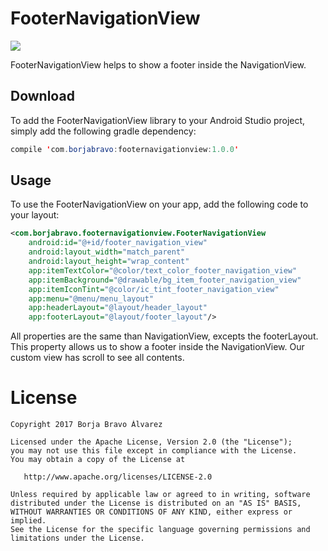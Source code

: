 # FooterNavigationView

[![](https://jitpack.io/v/borjabravo10/FooterNavigationView.svg)](https://jitpack.io/#borjabravo10/FooterNavigationView)

FooterNavigationView helps to show a footer inside the NavigationView.

## Download
To add the FooterNavigationView library to your Android Studio project, simply add the following gradle dependency:
```java
compile 'com.borjabravo:footernavigationview:1.0.0'
```

## Usage

To use the FooterNavigationView on your app, add the following code to your layout:

```xml
<com.borjabravo.footernavigationview.FooterNavigationView
    android:id="@+id/footer_navigation_view"
    android:layout_width="match_parent"
    android:layout_height="wrap_content"
    app:itemTextColor="@color/text_color_footer_navigation_view"    
    app:itemBackground="@drawable/bg_item_footer_navigation_view"   
    app:itemIconTint="@color/ic_tint_footer_navigation_view"        
    app:menu="@menu/menu_layout"
    app:headerLayout="@layout/header_layout"
    app:footerLayout="@layout/footer_layout"/>
```    
All properties are the same than NavigationView, excepts the footerLayout. This property allows us to show a footer inside the NavigationView. Our custom view has scroll to see all contents.

License
=======

    Copyright 2017 Borja Bravo Álvarez

    Licensed under the Apache License, Version 2.0 (the "License");
    you may not use this file except in compliance with the License.
    You may obtain a copy of the License at

       http://www.apache.org/licenses/LICENSE-2.0

    Unless required by applicable law or agreed to in writing, software
    distributed under the License is distributed on an "AS IS" BASIS,
    WITHOUT WARRANTIES OR CONDITIONS OF ANY KIND, either express or implied.
    See the License for the specific language governing permissions and
    limitations under the License.
